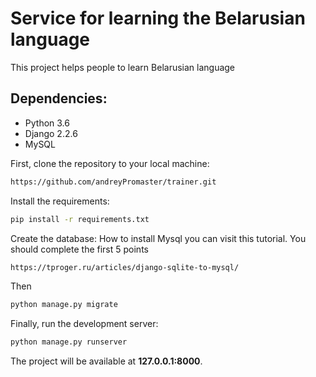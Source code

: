 # Service for learning the Belarusian language
This project helps people to learn Belarusian language
## Dependencies:
- Python 3.6
- Django 2.2.6
- MySQL


First, clone the repository to your local machine:

```bash
https://github.com/andreyPromaster/trainer.git
```

Install the requirements:

```bash
pip install -r requirements.txt
```

Create the database:
How to install Mysql you can visit this tutorial. You should complete the first 5 points
```bash
https://tproger.ru/articles/django-sqlite-to-mysql/
```
Then
```bash
python manage.py migrate
```

Finally, run the development server:

```bash
python manage.py runserver
```

The project will be available at **127.0.0.1:8000**.
